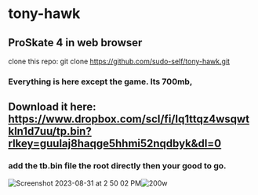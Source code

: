 # tony-hawk
## ProSkate 4 in web browser
clone this repo: git clone https://github.com/sudo-self/tony-hawk.git
### Everything is here except the game. Its 700mb, 
## Download it here: https://www.dropbox.com/scl/fi/lq1ttqz4wsqwtkln1d7uu/tp.bin?rlkey=guulaj8haqge5hhmi52nqdbyk&dl=0
### add the tb.bin file the root directly then your good to go.




![Screenshot 2023-08-31 at 2 50 02 PM](https://github.com/sudo-self/tony-hawk/assets/119916323/52db847d-16a4-46c1-b854-0d2820070392)![200w](https://github.com/sudo-self/tony-hawk/assets/119916323/d32bd0c0-1ae7-4078-bb29-f4e236798bfc)

